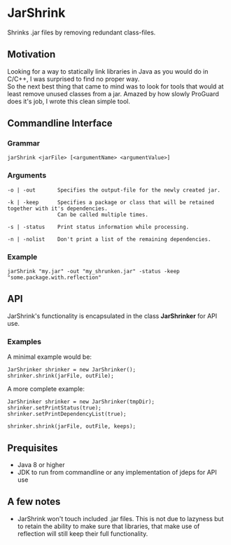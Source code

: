 # JarShrink
Shrinks .jar files by removing redundant class-files.

## Motivation

Looking for a way to statically link libraries in Java as you would do in C/C++, I was surprised to find no proper way. <br>
So the next best thing that came to mind was to look for tools that would at least remove unused classes from a jar. Amazed by how slowly ProGuard does it's job, I wrote this clean simple tool.

## Commandline Interface

### Grammar

    jarShrink <jarFile> [<argumentName> <argumentValue>]
     
### Arguments

    -o | -out       Specifies the output-file for the newly created jar.
    
    -k | -keep      Specifies a package or class that will be retained together with it's dependencies. 
                    Can be called multiple times.
                    
    -s | -status    Print status information while processing.
    
    -n | -nolist    Don't print a list of the remaining dependencies.
    
### Example

    jarShrink "my.jar" -out "my_shrunken.jar" -status -keep "some.package.with.reflection"
    
## API

JarShrink's functionality is encapsulated in the class <b>JarShrinker</b> for API use.

### Examples

A minimal example would be:

    JarShrinker shrinker = new JarShrinker();
    shrinker.shrink(jarFile, outFile);

A more complete example:

    JarShrinker shrinker = new JarShrinker(tmpDir);
    shrinker.setPrintStatus(true);
    shrinker.setPrintDependencyList(true);
    
    shrinker.shrink(jarFile, outFile, keeps);
   

## Prequisites

 - Java 8 or higher
 - JDK to run from commandline or any implementation of jdeps for API use
 
## A few notes

 - JarShrink won't touch included .jar files. This is not due to lazyness but to retain the ability to make sure that libraries, that make use of reflection will still keep their full functionality.
